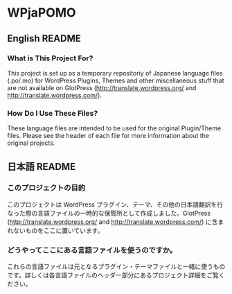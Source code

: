 # WPjaPOMO

## English README

### What is This Project For?
This project is set up as a temporary repositoriy of Japanese language files (.po/.mo) for WordPress Plugins, Themes and other miscellaneous stuff that are not available on GlotPress (http://translate.wordpress.org/ and http://translate.wordpress.com/).

### How Do I Use These Files?
These language files are intended to be used for the original Plugin/Theme files. Please see the header of each file for more information about the original projects.

## 日本語 README

### このプロジェクトの目的
このプロジェクトは WordPress プラグイン、テーマ、その他の日本語翻訳を行なった際の言語ファイルの一時的な保管所として作成しました。GlotPress (http://translate.wordpress.org/ and http://translate.wordpress.com/) に含まれないものをここに置いています。

### どうやってここにある言語ファイルを使うのですか。
これらの言語ファイルは元となるプラグイン・テーマファイルと一緒に使うものです。詳しくは各言語ファイルのヘッダー部分にあるプロジェクト詳細をご覧ください。